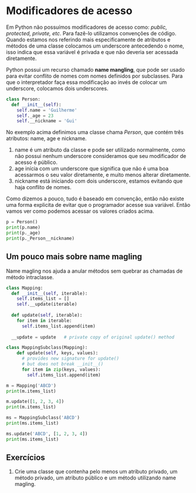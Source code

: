 # Modificadores de acesso

Em Python não possuímos modificadores de acesso como: *public, protected, private, etc*. Para fazê-lo utilizamos convenções de código. Quando estamos nos referindo mais especificamente de atributos e métodos de uma classe colocamos um underscore antecedendo o nome, isso indica que essa variável é privada e que não deveria ser acessada diretamente.

Python possui um recurso chamado **name mangling**, que pode ser usado para evitar conflito de nomes com nomes definidos por subclasses. Para que o interpretador faça essa modificação ao invés de colocar um underscore, colocamos dois underscores.

```python
class Person:
  def __init__(self):
    self.name = 'Guilherme'
    self._age = 23
    self.__nickname = 'Gui'
```

No exemplo acima definimos uma classe chama *Person*, que contém três atributos: name, age e nickname.

1. name é um atributo da classe e pode ser utilizado normalmente, como não possui nenhum underscore consideramos que seu modificador de acesso é público.
2. age inícia com um underscore que significa que não é uma boa acessarmos o seu valor diretamente, e muito menos alterar diretamente.
3. nickname está iniciando com dois underscore, estamos evitando que haja conflito de nomes.

Como dizemos a pouco, tudo é baseado em convenção, então não existe uma forma explicita de evitar que o programador acesse sua variável. Então vamos ver como podemos acessar os valores criados acima.

```python
p = Person()
print(p.name)
print(p._age)
print(p._Person__nickname)
```

## Um pouco mais sobre name magling

Name magling nos ajuda a anular métodos sem quebrar as chamadas de método intraclasse.

```python
class Mapping:
  def __init__(self, iterable):
    self.items_list = []
    self.__update(iterable)
      
  def update(self, iterable):
    for item in iterable:
      self.items_list.append(item)
      
  __update = update   # private copy of original update() method

class MappingSubclass(Mapping):
    def update(self, keys, values):
      # provides new signature for update()
      # but does not break __init__()
      for item in zip(keys, values):
        self.items_list.append(item)

m = Mapping('ABCD')
print(m.items_list)

m.update([1, 2, 3, 4])
print(m.items_list)

ms = MappingSubclass('ABCD')
print(ms.items_list)

ms.update('ABCD', [1, 2, 3, 4])
print(ms.items_list)
```



## Exercícios

1. Crie uma classe que contenha pelo menos um atributo privado, um método privado, um atributo público e um método utilizando name magling.